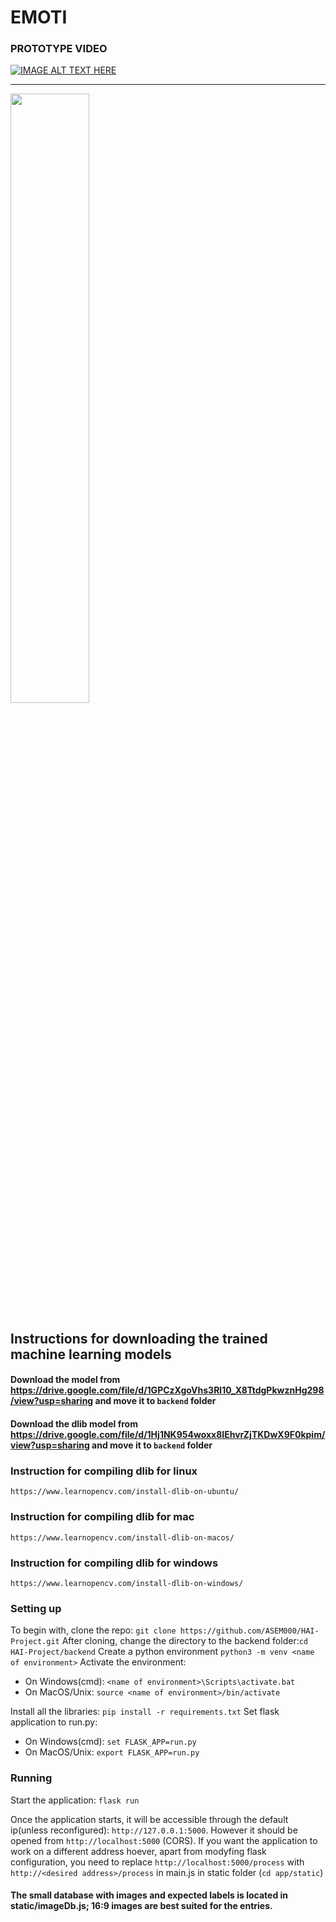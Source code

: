 # EMOTI

### PROTOTYPE VIDEO
[![IMAGE ALT TEXT HERE](http://img.youtube.com/vi/FbK_AANGz44/0.jpg)](http://www.youtube.com/watch?v=FbK_AANGz44)

------
<img src="https://i.imgur.com/aAyA0UC.png" width=50% >


## Instructions for downloading the trained machine learning models
#### Download the model from https://drive.google.com/file/d/1GPCzXgoVhs3Rl10_X8TtdgPkwznHg298/view?usp=sharing and move it to `backend` folder
#### Download the dlib model from https://drive.google.com/file/d/1Hj1NK954woxx8IEhvrZjTKDwX9F0kpim/view?usp=sharing and move it to `backend` folder


### Instruction for compiling dlib for linux
`https://www.learnopencv.com/install-dlib-on-ubuntu/`


### Instruction for compiling dlib for mac
`https://www.learnopencv.com/install-dlib-on-macos/`

### Instruction for compiling dlib for windows
`https://www.learnopencv.com/install-dlib-on-windows/`

### Setting up
To begin with, clone the repo: `git clone https://github.com/ASEM000/HAI-Project.git`
After cloning, change the directory to the backend folder:`cd HAI-Project/backend`
Create a python environment `python3 -m venv <name of environment>`
Activate the environment:
- On Windows(cmd): `<name of environment>\Scripts\activate.bat`
- On MacOS/Unix: `source <name of environment>/bin/activate`

Install all the libraries: `pip install -r requirements.txt`
Set flask application to run.py:
- On Windows(cmd): `set FLASK_APP=run.py`
- On MacOS/Unix: `export FLASK_APP=run.py`

### Running
Start the application: `flask run`

Once the application starts, it will be accessible through the default ip(unless reconfigured): `http://127.0.0.1:5000`. However it should be opened from `http://localhost:5000` (CORS). If you want the application to work on a different address hoever, apart from modyfing flask configuration, you need to replace `http://localhost:5000/process` with `http://<desired address>/process` in main.js in static folder (`cd app/static`)

#### The small database with images and expected labels is located in static/imageDb.js; 16:9 images are best suited for the entries.
